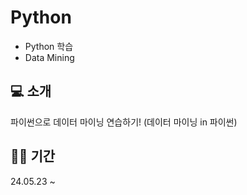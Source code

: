 # Python
- Python 학습
- Data Mining

## 💻 소개
파이썬으로 데이터 마이닝 연습하기! (데이터 마이닝 in 파이썬)

## 💪🏻 기간
24.05.23 ~

